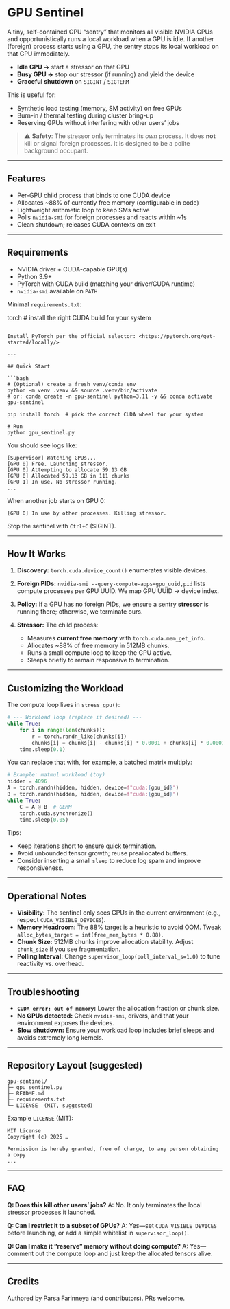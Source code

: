 
# GPU Sentinel

A tiny, self-contained GPU “sentry” that monitors all visible NVIDIA GPUs and opportunistically runs a local workload when a GPU is idle. If another (foreign) process starts using a GPU, the sentry stops its local workload on that GPU immediately.

- **Idle GPU →** start a stressor on that GPU  
- **Busy GPU →** stop our stressor (if running) and yield the device  
- **Graceful shutdown** on `SIGINT` / `SIGTERM`

This is useful for:
- Synthetic load testing (memory, SM activity) on free GPUs
- Burn-in / thermal testing during cluster bring-up
- Reserving GPUs without interfering with other users’ jobs

> ⚠️ **Safety**: The stressor only terminates its *own* process. It does **not** kill or signal foreign processes. It is designed to be a polite background occupant.

---

## Features

- Per-GPU child process that binds to one CUDA device  
- Allocates ~88% of currently free memory (configurable in code)  
- Lightweight arithmetic loop to keep SMs active  
- Polls `nvidia-smi` for foreign processes and reacts within ~1s  
- Clean shutdown; releases CUDA contexts on exit  

---

## Requirements

- NVIDIA driver + CUDA-capable GPU(s)  
- Python 3.9+  
- PyTorch with CUDA build (matching your driver/CUDA runtime)  
- `nvidia-smi` available on `PATH`  

Minimal `requirements.txt`:


torch  # install the right CUDA build for your system

````

Install PyTorch per the official selector: <https://pytorch.org/get-started/locally/>

---

## Quick Start

```bash
# (Optional) create a fresh venv/conda env
python -m venv .venv && source .venv/bin/activate
# or: conda create -n gpu-sentinel python=3.11 -y && conda activate gpu-sentinel

pip install torch  # pick the correct CUDA wheel for your system

# Run
python gpu_sentinel.py
````

You should see logs like:

```
[Supervisor] Watching GPUs...
[GPU 0] Free. Launching stressor.
[GPU 0] Attempting to allocate 59.13 GB
[GPU 0] Allocated 59.13 GB in 111 chunks
[GPU 1] In use. No stressor running.
...
```

When another job starts on GPU 0:

```
[GPU 0] In use by other processes. Killing stressor.
```

Stop the sentinel with `Ctrl+C` (SIGINT).

---

## How It Works

1. **Discovery:** `torch.cuda.device_count()` enumerates visible devices.
2. **Foreign PIDs:** `nvidia-smi --query-compute-apps=gpu_uuid,pid` lists compute processes per GPU UUID. We map GPU UUID → device index.
3. **Policy:** If a GPU has no foreign PIDs, we ensure a sentry **stressor** is running there; otherwise, we terminate ours.
4. **Stressor:** The child process:

   * Measures **current free memory** with `torch.cuda.mem_get_info`.
   * Allocates \~88% of free memory in 512MB chunks.
   * Runs a small compute loop to keep the GPU active.
   * Sleeps briefly to remain responsive to termination.

---

## Customizing the Workload

The compute loop lives in `stress_gpu()`:

```python
# --- Workload loop (replace if desired) ---
while True:
    for i in range(len(chunks)):
        r = torch.randn_like(chunks[i])
        chunks[i] = chunks[i] - chunks[i] * 0.0001 + chunks[i] * 0.0001 * r
    time.sleep(0.1)
```

You can replace that with, for example, a batched matrix multiply:

```python
# Example: matmul workload (toy)
hidden = 4096
A = torch.randn(hidden, hidden, device=f"cuda:{gpu_id}")
B = torch.randn(hidden, hidden, device=f"cuda:{gpu_id}")
while True:
    C = A @ B  # GEMM
    torch.cuda.synchronize()
    time.sleep(0.05)
```

Tips:

* Keep iterations short to ensure quick termination.
* Avoid unbounded tensor growth; reuse preallocated buffers.
* Consider inserting a small `sleep` to reduce log spam and improve responsiveness.

---

## Operational Notes

* **Visibility:** The sentinel only sees GPUs in the current environment (e.g., respect `CUDA_VISIBLE_DEVICES`).
* **Memory Headroom:** The 88% target is a heuristic to avoid OOM. Tweak `alloc_bytes_target = int(free_mem_bytes * 0.88)`.
* **Chunk Size:** 512MB chunks improve allocation stability. Adjust `chunk_size` if you see fragmentation.
* **Polling Interval:** Change `supervisor_loop(poll_interval_s=1.0)` to tune reactivity vs. overhead.

---

## Troubleshooting

* **`CUDA error: out of memory`:** Lower the allocation fraction or chunk size.
* **No GPUs detected:** Check `nvidia-smi`, drivers, and that your environment exposes the devices.
* **Slow shutdown:** Ensure your workload loop includes brief sleeps and avoids extremely long kernels.

---

## Repository Layout (suggested)

```
gpu-sentinel/
├─ gpu_sentinel.py
├─ README.md
├─ requirements.txt
└─ LICENSE  (MIT, suggested)
```

Example `LICENSE` (MIT):

```text
MIT License
Copyright (c) 2025 …

Permission is hereby granted, free of charge, to any person obtaining a copy
...
```

---

## FAQ

**Q: Does this kill other users’ jobs?**
A: No. It only terminates the local stressor processes it launched.

**Q: Can I restrict it to a subset of GPUs?**
A: Yes—set `CUDA_VISIBLE_DEVICES` before launching, or add a simple whitelist in `supervisor_loop()`.

**Q: Can I make it “reserve” memory without doing compute?**
A: Yes—comment out the compute loop and just keep the allocated tensors alive.

---

## Credits

Authored by Parsa Farinneya (and contributors). PRs welcome.

```

```
